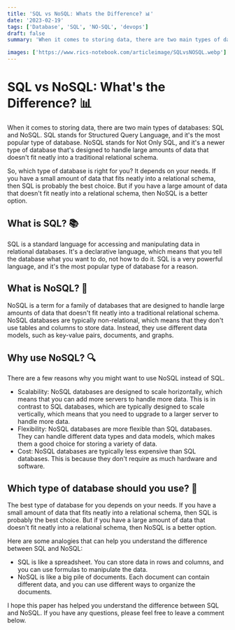 ```yaml
---
title: 'SQL vs NoSQL: Whats the Difference? 📊'
date: '2023-02-19'
tags: ['Database', 'SQL', 'NO-SQL', 'devops']
draft: false
summary: 'When it comes to storing data, there are two main types of databases: SQL and NoSQL. Check out this post to learn more'

images: ['https://www.rics-notebook.com/articleimage/SQLvsNOSQL.webp']
---
```


# SQL vs NoSQL: What's the Difference? 📊

When it comes to storing data, there are two main types of databases: SQL and NoSQL. SQL stands for Structured Query Language, and it's the most popular type of database. NoSQL stands for Not Only SQL, and it's a newer type of database that's designed to handle large amounts of data that doesn't fit neatly into a traditional relational schema.

So, which type of database is right for you? It depends on your needs. If you have a small amount of data that fits neatly into a relational schema, then SQL is probably the best choice. But if you have a large amount of data that doesn't fit neatly into a relational schema, then NoSQL is a better option.

## What is SQL? 📚

SQL is a standard language for accessing and manipulating data in relational databases. It's a declarative language, which means that you tell the database what you want to do, not how to do it. SQL is a very powerful language, and it's the most popular type of database for a reason.

## What is NoSQL? 📂

NoSQL is a term for a family of databases that are designed to handle large amounts of data that doesn't fit neatly into a traditional relational schema. NoSQL databases are typically non-relational, which means that they don't use tables and columns to store data. Instead, they use different data models, such as key-value pairs, documents, and graphs.

## Why use NoSQL? 🔍

There are a few reasons why you might want to use NoSQL instead of SQL.

- Scalability: NoSQL databases are designed to scale horizontally, which means that you can add more servers to handle more data. This is in contrast to SQL databases, which are typically designed to scale vertically, which means that you need to upgrade to a larger server to handle more data.
- Flexibility: NoSQL databases are more flexible than SQL databases. They can handle different data types and data models, which makes them a good choice for storing a variety of data.
- Cost: NoSQL databases are typically less expensive than SQL databases. This is because they don't require as much hardware and software.

## Which type of database should you use? 🤔

The best type of database for you depends on your needs. If you have a small amount of data that fits neatly into a relational schema, then SQL is probably the best choice. But if you have a large amount of data that doesn't fit neatly into a relational schema, then NoSQL is a better option.

Here are some analogies that can help you understand the difference between SQL and NoSQL:

- SQL is like a spreadsheet. You can store data in rows and columns, and you can use formulas to manipulate the data.
- NoSQL is like a big pile of documents. Each document can contain different data, and you can use different ways to organize the documents.

I hope this paper has helped you understand the difference between SQL and NoSQL. If you have any questions, please feel free to leave a comment below.
